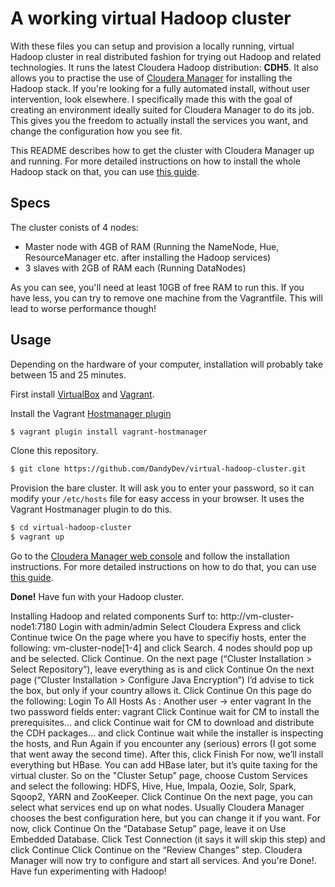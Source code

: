 # A working virtual Hadoop cluster

With these files you can setup and provision a locally running, virtual Hadoop cluster in real distributed fashion for trying out Hadoop and related technologies. It runs the latest Cloudera Hadoop distribution: **CDH5**. It also allows you to practise the use of [Cloudera Manager](http://www.cloudera.com/content/cloudera/en/products-and-services/cloudera-enterprise/cloudera-manager.html) for installing the Hadoop stack. If you're looking for a fully automated install, without user intervention, look elsewhere. I specifically made this with the goal of creating an environment ideally suited for Cloudera Manager to do its job. This gives you the freedom to actually install the services you want, and change the configuration how you see fit.

This README describes how to get the cluster with Cloudera Manager up and running. For more detailed instructions on how to install the whole Hadoop stack on that, you can use [this guide](http://dandydev.net/blog/installing-virtual-hadoop-cluster).

## Specs

The cluster conists of 4 nodes:

* Master node with 4GB of RAM (Running the NameNode, Hue, ResourceManager etc. after installing the Hadoop services)
* 3 slaves with 2GB of RAM each (Running DataNodes)

As you can see, you'll need at least 10GB of free RAM to run this. If you have less, you can try to remove one machine from the Vagrantfile. This will lead to worse performance though!

## Usage

Depending on the hardware of your computer, installation will probably take between 15 and 25 minutes.

First install [VirtualBox](https://www.virtualbox.org/) and [Vagrant](http://www.vagrantup.com/).

Install the Vagrant [Hostmanager plugin](https://github.com/smdahlen/vagrant-hostmanager)

```bash
$ vagrant plugin install vagrant-hostmanager
```

Clone this repository.

```bash
$ git clone https://github.com/DandyDev/virtual-hadoop-cluster.git
```

Provision the bare cluster. It will ask you to enter your password, so it can modify your `/etc/hosts` file for easy access in your browser. It uses the Vagrant Hostmanager plugin to do this.

```bash
$ cd virtual-hadoop-cluster
$ vagrant up
```

Go to the [Cloudera Manager web console](http://vm-cluster-node1:7180) and follow the installation instructions. For more detailed instructions on how to do that, you can use [this guide](http://dandydev.net/blog/installing-virtual-hadoop-cluster).

**Done!** Have fun with your Hadoop cluster.


Installing Hadoop and related components
Surf to: http://vm-cluster-node1:7180
Login with admin/admin
Select Cloudera Express and click Continue twice
On the page where you have to specifiy hosts, enter the following: vm-cluster-node[1-4] and click Search. 4 nodes should pop up and be selected. Click Continue.
On the next page (“Cluster Installation > Select Repository”), leave everything as is and click Continue
On the next page (“Cluster Installation > Configure Java Encryption”) I’d advise to tick the box, but only if your country allows it. Click Continue
On this page do the following:
Login To All Hosts As : Another user -> enter vagrant
In the two password fields enter: vagrant
Click Continue
wait for CM to install the prerequisites… and click Continue
wait for CM to download and distribute the CDH packages… and click Continue
wait while the installer is inspecting the hosts, and Run Again if you encounter any (serious) errors (I got some that went away the second time). After this, click Finish
For now, we’ll install everything but HBase. You can add HBase later, but it’s quite taxing for the virtual cluster. So on the "Cluster Setup” page, choose Custom Services and select the following: HDFS, Hive, Hue, Impala, Oozie, Solr, Spark, Sqoop2, YARN and ZooKeeper. Click Continue
On the next page, you can select what services end up on what nodes. Usually Cloudera Manager chooses the best configuration here, but you can change it if you want. For now, click Continue
On the “Database Setup” page, leave it on Use Embedded Database. Click Test Connection (it says it will skip this step) and click Continue
Click Continue on the “Review Changes” step. Cloudera Manager will now try to configure and start all services.
And you're Done!. Have fun experimenting with Hadoop!
